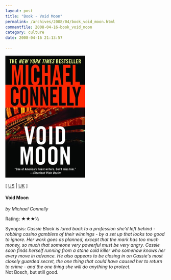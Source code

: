 ```yaml
---
layout: post
title: "Book - Void Moon"
permalink: /archives/2008/04/book_void_moon.html
commentfile: 2008-04-16-book_void_moon
category: culture
date: 2008-04-16 21:13:57

---
```


<img class="photo right" src="/assets/images/0446694258.jpg" width="250" alt="Void Moon cover" />

\[ [US](http://www.amazon.com/o/asin/0446694258) | [UK](http://www.amazon.co.uk/o/asin/0446694258) \]

#### Void Moon

<em>by Michael Connelly</em>

Rating: ★★★½

<div class="book_synopsis">
Synopsis: <em>Cassie Black is lured back to a profession she'd left behind - robbing casino gamblers of their winnings - by a set up that looks too good to ignore. Her work goes as planned, except that the mark has too much money, so much that someone very powerful must be very angry. Cassie soon finds herself running from a stone cold killer who somehow knows her every move in advance. He also appears to be closing in on Cassie's most closely guarded secret, the one thing that could have caused her to return to crime - and the one thing she will do anything to protect.</em>

</div>
Not Bosch, but still good.
